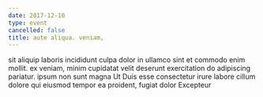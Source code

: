 ```yaml
---
date: 2017-12-10
type: event
cancelled: false
title: aute aliqua. veniam,
---
```

sit aliquip laboris incididunt culpa dolor in ullamco sint et commodo enim mollit. ex veniam, minim cupidatat velit deserunt exercitation do adipiscing pariatur. ipsum non sunt magna Ut Duis esse consectetur irure labore cillum dolore qui eiusmod tempor ea proident, fugiat dolor Excepteur